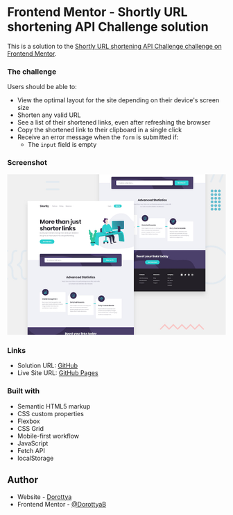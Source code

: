 # Frontend Mentor - Shortly URL shortening API Challenge solution

This is a solution to the [Shortly URL shortening API Challenge challenge on Frontend Mentor](https://www.frontendmentor.io/challenges/url-shortening-api-landing-page-2ce3ob-G).

### The challenge

Users should be able to:

- View the optimal layout for the site depending on their device's screen size
- Shorten any valid URL
- See a list of their shortened links, even after refreshing the browser
- Copy the shortened link to their clipboard in a single click
- Receive an error message when the `form` is submitted if:
  - The `input` field is empty

### Screenshot

![](./desktop-preview.jpg)

### Links

- Solution URL: [GitHub](https://github.com/DorottyaB/url-shortening-api-landing-page)
- Live Site URL: [GitHub Pages](https://dorottyab.github.io/url-shortening-api-landing-page/)

### Built with

- Semantic HTML5 markup
- CSS custom properties
- Flexbox
- CSS Grid
- Mobile-first workflow
- JavaScript
- Fetch API
- localStorage

## Author

- Website - [Dorottya](https://github.com/DorottyaB)
- Frontend Mentor - [@DorottyaB](https://www.frontendmentor.io/profile/DorottyaB)
